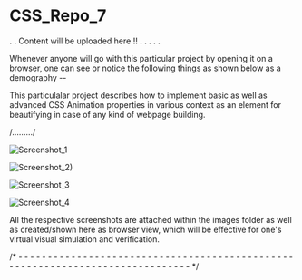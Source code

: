 # CSS_Repo_7

. . Content will be uploaded here !! . . . . .

Whenever anyone will go with this particular project by opening it on a browser, one can see or notice the following things as shown below as a demography --

This particulalar project describes how to implement basic as well as advanced CSS Animation properties in various context as an element for beautifying in case of any kind of webpage building.

/........./


![Screenshot_1](https://user-images.githubusercontent.com/65014749/88548406-aef30a00-d03c-11ea-8e4d-e8d501ac7341.png)

![Screenshot_2)](https://user-images.githubusercontent.com/65014749/88549550-0f367b80-d03e-11ea-9a22-758f97e148d5.png)

![Screenshot_3](https://user-images.githubusercontent.com/65014749/88549653-32612b00-d03e-11ea-9836-dd0fb66d176b.png)

![Screenshot_4](https://user-images.githubusercontent.com/65014749/88549777-59b7f800-d03e-11ea-90b6-718b136565eb.png)



All the respective screenshots are attached within the images folder as well as created/shown here as browser view, which will be effective for one's virtual visual simulation and verification.

/* - - - - - - - - - - - - - - - - - - - - - - - - - - - - - - - - - - - - - - - - - - - - - - - - - - - - - - - - - - - - - - - - - - -  - - - - - - - - - - - */
